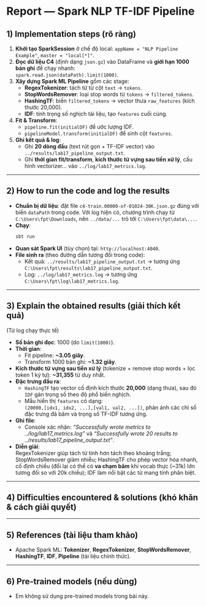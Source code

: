 # Report — Spark NLP TF-IDF Pipeline

## 1) Implementation steps (rõ ràng)
1. **Khởi tạo SparkSession** ở chế độ local: `appName = "NLP Pipeline Example"`, `master = "local[*]"`.
2. **Đọc dữ liệu C4** (định dạng `json.gz`) vào DataFrame và **giới hạn 1000 bản ghi** để chạy nhanh:  
   `spark.read.json(dataPath).limit(1000)`.
3. **Xây dựng Spark ML Pipeline** gồm các stage:
   - **RegexTokenizer**: tách từ từ cột `text` → `tokens`.
   - **StopWordsRemover**: loại stop words từ `tokens` → `filtered_tokens`.
   - **HashingTF**: biến `filtered_tokens` → vector thưa `raw_features` (kích thước 20,000).
   - **IDF**: tính trọng số nghịch tài liệu, tạo `features` cuối cùng.
4. **Fit & Transform**:
   - `pipeline.fit(initialDF)` để ước lượng IDF.
   - `pipelineModel.transform(initialDF)` để sinh cột `features`.
5. **Ghi kết quả & log**:
   - Ghi **20 dòng đầu** (text rút gọn + TF-IDF vector) vào `../results/lab17_pipeline_output.txt`.
   - Ghi **thời gian fit/transform**, **kích thước từ vựng sau tiền xử lý**, cấu hình vectorizer… vào `../log/lab17_metrics.log`.

---

## 2) How to run the code and log the results
- **Chuẩn bị dữ liệu**: đặt file `c4-train.00000-of-01024-30K.json.gz` đúng với biến `dataPath` trong code. Với log hiện có, chương trình chạy từ `C:\Users\fpt\Downloads`, nên `../data/...` trỏ tới `C:\Users\fpt\data\...`.
- **Chạy**:
  ```bash
  sbt run
  ```
- **Quan sát Spark UI** (tùy chọn) tại: `http://localhost:4040`.
- **File sinh ra** (theo đường dẫn tương đối trong code):
  - Kết quả: `../results/lab17_pipeline_output.txt`  → tương ứng `C:\Users\fpt\results\lab17_pipeline_output.txt`.
  - Log: `../log/lab17_metrics.log` → tương ứng `C:\Users\fpt\log\lab17_metrics.log`.

---

## 3) Explain the obtained results (giải thích kết quả)
(Từ log chạy thực tế)
- **Số bản ghi đọc**: 1000 (do `limit(1000)`).
- **Thời gian**:
  - Fit pipeline: **~3.05 giây**.
  - Transform 1000 bản ghi: **~1.32 giây**.
- **Kích thước từ vựng sau tiền xử lý** (tokenize + remove stop words + lọc token 1 ký tự): **~31,355** từ duy nhất.
- **Đặc trưng đầu ra**:
  - `HashingTF` tạo vector cố định kích thước **20,000** (dạng thưa), sau đó `IDF` gán trọng số theo độ phổ biến nghịch.
  - Mẫu hiển thị `features` có dạng:  
    `(20000,[idx1, idx2, ...],[val1, val2, ...])`, phản ánh các chỉ số đặc trưng đã băm và trọng số TF-IDF tương ứng.
- **Ghi file**:
  - Console xác nhận: *“Successfully wrote metrics to ../log/lab17_metrics.log”* và *“Successfully wrote 20 results to ../results/lab17_pipeline_output.txt”*.
- **Diễn giải**:  
  RegexTokenizer giúp tách từ tinh hơn tách theo khoảng trắng; StopWordsRemover giảm nhiễu; HashingTF cho phép vector hóa nhanh, cố định chiều (đổi lại có thể có **va chạm băm** khi vocab thực (~31k) lớn tương đối so với 20k chiều); IDF làm nổi bật các từ mang tính phân biệt.

---

## 4) Difficulties encountered & solutions (khó khăn & cách giải quyết)


---

## 5) References (tài liệu tham khảo)
- Apache Spark ML: **Tokenizer**, **RegexTokenizer**, **StopWordsRemover**, **HashingTF**, **IDF**, **Pipeline** (tài liệu chính thức).


---

## 6) Pre-trained models (nếu dùng)
- Em không sử dụng pre-trained models trong bài này.

